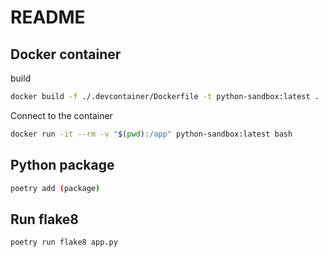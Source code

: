 # README

## Docker container

build

```bash
docker build -f ./.devcontainer/Dockerfile -t python-sandbox:latest .
```

Connect to the container

```bash
docker run -it --rm -v "$(pwd):/app" python-sandbox:latest bash
```

## Python package

```bash
poetry add (package)
```

## Run flake8

```bash
poetry run flake8 app.py
```
